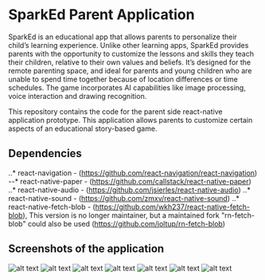 # SparkEd Parent Application

SparkEd is an educational app that allows parents to personalize their child’s learning experience. Unlike other learning apps, SparkEd provides parents with the opportunity to customize the lessons and skills they teach their children, relative to their own values and beliefs. It’s designed for the remote parenting space, and ideal for parents and young children who are unable to spend time together because of location differences or time schedules. The game incorporates AI capabilities like image processing, voice interaction and drawing recognition.

This repository contains the code for the parent side react-native application prototype. This application allows parents to customize certain aspects of an educational story-based game.  

## Dependencies

..* react-navigation - (https://github.com/react-navigation/react-navigation)
--* react-native-paper - (https://github.com/callstack/react-native-paper)
..* react-native-audio - (https://github.com/jsierles/react-native-audio)
..* react-native-sound - (https://github.com/zmxv/react-native-sound)
..* react-native-fetch-blob - (https://github.com/wkh237/react-native-fetch-blob), This version is no longer maintainer, but a maintained fork "rn-fetch-blob" could also be used (https://github.com/joltup/rn-fetch-blob)

## Screenshots of the application

![alt text][HomeScreen]
![alt text][NewStoriesScreen]
![alt text][PersonalizeScreen]
![alt text][CharactersScreen]
![alt text][InputScreen]
![alt text][ScriptScreen]
![alt text][PublishStoryScreen]


[HomeScreen]: https://github.com/BetyMehide/SparkEd-ParentApp/blob/master/screenshots/HomeScreen.png "Home screen"
[NewStoriesScreen]: https://github.com/BetyMehide/SparkEd-ParentApp/blob/master/screenshots/NewStoriesScreen.png "Add new stories screen"
[PersonalizeScreen]: https://github.com/BetyMehide/SparkEd-ParentApp/blob/master/screenshots/PersonalizeScreen.png "Personalization menu screen" 
[CharactersScreen]: https://github.com/BetyMehide/SparkEd-ParentApp/blob/master/screenshots/CharactersScreen.png "Character personalization screen"
[InputScreen]: https://github.com/BetyMehide/SparkEd-ParentApp/blob/master/screenshots/InputScreen.png "Input item personalization screen"
[ScriptScreen]: https://github.com/BetyMehide/SparkEd-ParentApp/blob/master/screenshots/ScriptScreen.png "Script personalization screen"
[PublishStoryScreen]: https://github.com/BetyMehide/SparkEd-ParentApp/blob/master/screenshots/PublishStoryScreen.png "Save and publish story screen"
